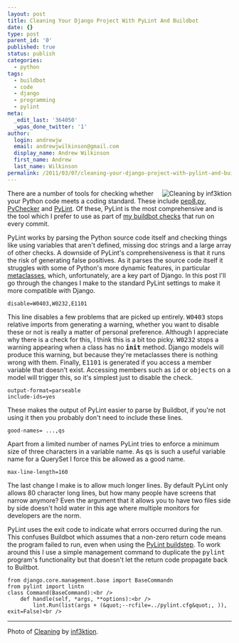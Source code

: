 ```yaml
---
layout: post
title: Cleaning Your Django Project With PyLint And Buildbot
date: {}
type: post
parent_id: '0'
published: true
status: publish
categories:
  - python
tags:
  - buildbot
  - code
  - django
  - programming
  - pylint
meta:
  _edit_last: '364050'
  _wpas_done_twitter: '1'
author:
  login: andrewjw
  email: andrewjwilkinson@gmail.com
  display_name: Andrew Wilkinson
  first_name: Andrew
  last_name: Wilkinson
permalink: /2011/03/07/cleaning-your-django-project-with-pylint-and-buildbot/
---
```

<a href="http://www.flickr.com/photos/inf3ktion/4477642894/"><img src="{{ site.baseurl }}/assets/4477642894_2cfbc8ea4f_m.jpg" alt="Cleaning by inf3ktion" style="float:right;border:0;" /></a>There are a number of tools for checking whether your Python code meets a coding standard. These include <a href="http://pypi.python.org/pypi/pep8">pep8.py</a>, <a href="http://pychecker.sourceforge.net/">PyChecker</a> and <a href="http://www.logilab.org/857">PyLint</a>. Of these, PyLint is the most comprehensive and is the tool which I prefer to use as part of <a href="http://andrewwilkinson.wordpress.com/2010/06/30/continuous-integration-testing/">my buildbot checks</a> that run on every commit.

PyLint works by parsing the Python source code itself and checking things like using variables that aren't defined, missing doc strings and a large array of other checks. A downside of PyLint's comprehensiveness is that it runs the risk of generating false positives. As it parses the source code itself it struggles with some of Python's more dynamic features, in particular <a href="http://www.voidspace.org.uk/python/articles/metaclasses.shtml">metaclasses</a>, which, unfortunately, are a key part of Django. In this post I'll go through the changes I make to the standard PyLint settings to make it more compatible with Django.

    disable=W0403,W0232,E1101

This line disables a few problems that are picked up entirely. <tt>W0403</tt> stops relative imports from generating a warning, whether you want to disable these or not is really a matter of personal preference. Although I appreciate why there is a check for this, I think this is a bit too picky. <tt>W0232</tt> stops a warning appearing when a class has no <tt>__init__</tt> method. Django models will produce this warning, but because they're metaclasses there is nothing wrong with them. Finally, <tt>E1101</tt> is generated if you access a member variable that doesn't exist. Accessing members such as <tt>id</tt> or <tt>objects</tt> on a model will trigger this, so it's simplest just to disable the check.

    output-format=parseable
    include-ids=yes

These makes the output of PyLint easier to parse by Buildbot, if you're not using it then you probably don't need to include these lines.

    good-names= ...,qs

Apart from a limited number of names PyLint tries to enforce a minimum size of three characters in a variable name. As <tt>qs</tt> is such a useful variable name for a QuerySet I force this be allowed as a good name.

    max-line-length=160

The last change I make is to allow much longer lines. By default PyLint only allows 80 character long lines, but how many people have screens that narrow anymore? Even the argument that it allows you to have two files side by side doesn't hold water in this age where multiple monitors for developers are the norm.

PyLint uses the exit code to indicate what errors occurred during the run. This confuses Buildbot which assumes that a non-zero return code means the program failed to run, even when using the <a href="http://buildbot.net/buildbot/docs/0.8.0/PyLint.html">PyLint buildstep</a>. To work around this I use a simple management command to duplicate the <tt>pylint</tt> program's functionality but that doesn't let the return code propagate back to Builtbot.

    from django.core.management.base import BaseCommandn
    from pylint import lintn
    class Command(BaseCommand):<br />
        def handle(self, *args, **options):<br />
            lint.Run(list(args + (&quot;--rcfile=../pylint.cfg&quot;, )), exit=False)<br />

<hr />
Photo of <a href="http://www.flickr.com/photos/inf3ktion/4477642894/">Cleaning</a> by <a href="http://www.flickr.com/photos/inf3ktion">inf3ktion</a>.
